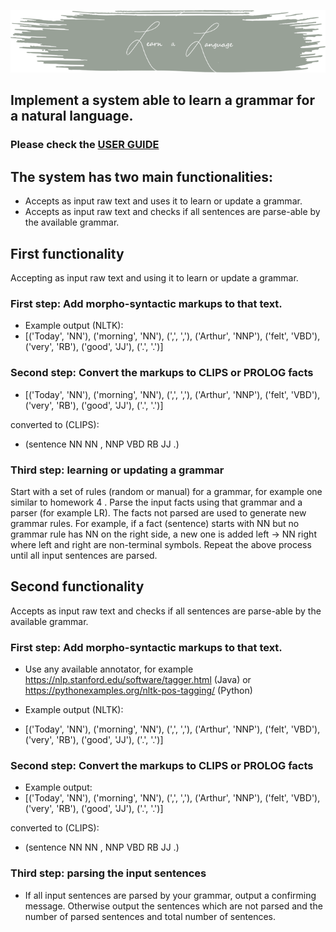 ![LearnALanguage](https://github.com/alexandrahanganu/learn-a-language/blob/main/application/images/image.png?raw=true)

## Implement a system able to learn a grammar for a natural language.

### Please check the [USER GUIDE](https://github.com/alexandrahanganu/learn-a-language/blob/main/documentation/Learn%20a%20Language%20-%20User%20Guide.pdf)

## The system has two main functionalities:
- Accepts as input raw text and uses it to learn or update a grammar.
- Accepts as input raw text and checks if all sentences are parse-able by the available grammar.

## First functionality

Accepting as input raw text and using it to learn or update a grammar.

### First step: Add morpho-syntactic markups to that text. 
- Example output (NLTK):
- [('Today', 'NN'), ('morning', 'NN'), (',', ','), ('Arthur', 'NNP'), ('felt', 'VBD'), ('very', 'RB'), ('good', 'JJ'), ('.', '.')]


### Second step: Convert the markups to CLIPS or PROLOG facts 
- [('Today', 'NN'), ('morning', 'NN'), (',', ','), ('Arthur', 'NNP'), ('felt', 'VBD'), ('very', 'RB'), ('good', 'JJ'), ('.', '.')]

converted to (CLIPS): 

- (sentence NN NN , NNP VBD RB JJ .)

### Third step: learning or updating a grammar

Start with a set of rules (random or manual) for a grammar, for example one similar to homework 4 . 
Parse the input facts using that grammar and a parser (for example LR).
The facts not parsed are used to generate new grammar rules. For example, if a fact (sentence) starts with NN but no grammar rule has NN on the right side, a  new one is added left -> NN right where left and right are non-terminal symbols.
Repeat the above process until all input sentences are parsed.

## Second functionality

Accepts as input raw text and checks if all sentences are parse-able by the available grammar.

### First step: Add morpho-syntactic markups to that text. 

- Use any available annotator, for example https://nlp.stanford.edu/software/tagger.html (Java) or https://pythonexamples.org/nltk-pos-tagging/ (Python)

- Example output (NLTK):
- [('Today', 'NN'), ('morning', 'NN'), (',', ','), ('Arthur', 'NNP'), ('felt', 'VBD'), ('very', 'RB'), ('good', 'JJ'), ('.', '.')]

### Second step: Convert the markups to CLIPS or PROLOG facts   
- Example output:
- [('Today', 'NN'), ('morning', 'NN'), (',', ','), ('Arthur', 'NNP'), ('felt', 'VBD'), ('very', 'RB'), ('good', 'JJ'), ('.', '.')]

converted to (CLIPS): 

- (sentence NN NN , NNP VBD RB JJ .)

### Third step: parsing the input sentences
- If all input sentences are parsed by your grammar, output a confirming message. Otherwise output the sentences which are not parsed and the number of parsed sentences and total number of sentences.

